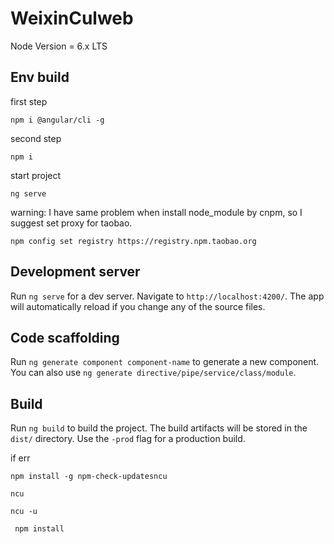 # WeixinCulweb

Node Version = 6.x LTS
## Env build

first step

```
npm i @angular/cli -g

```

second step

```
npm i

```

start project

```
ng serve

```



warning: I  have same problem when install node_module by cnpm, so I suggest set proxy for taobao.
```
npm config set registry https://registry.npm.taobao.org 
```




## Development server

Run `ng serve` for a dev server. Navigate to `http://localhost:4200/`. The app will automatically reload if you change any of the source files.

## Code scaffolding

Run `ng generate component component-name` to generate a new component. You can also use `ng generate directive/pipe/service/class/module`.

## Build

Run `ng build` to build the project. The build artifacts will be stored in the `dist/` directory. Use the `-prod` flag for a production build.



if err


```
npm install -g npm-check-updatesncu

ncu

ncu -u

 npm install
```